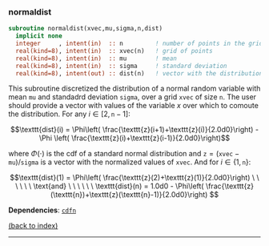 <style TYPE="text/css">
code.has-jax {font: inherit; font-size: 100%; background: inherit; border: inherit;}
</style>
<script type="text/x-mathjax-config">
MathJax.Hub.Config({
    tex2jax: {
        inlineMath: [['$','$'], ['\\(','\\)']],
        skipTags: ['script', 'noscript', 'style', 'textarea', 'pre'] // removed 'code' entry
    }
});
MathJax.Hub.Queue(function() {
    var all = MathJax.Hub.getAllJax(), i;
    for(i = 0; i < all.length; i += 1) {
        all[i].SourceElement().parentNode.className += ' has-jax';
    }
});
</script>
<script type="text/javascript" src="https://cdnjs.cloudflare.com/ajax/libs/mathjax/2.7.4/MathJax.js?config=TeX-AMS_HTML-full"></script>

### normaldist

```fortran
subroutine normaldist(xvec,mu,sigma,n,dist)
  implicit none
  integer     , intent(in)  :: n         ! number of points in the grid for "x"
  real(kind=8), intent(in)  :: xvec(n)   ! grid of points
  real(kind=8), intent(in)  :: mu        ! mean
  real(kind=8), intent(in)  :: sigma     ! standard deviation
  real(kind=8), intent(out) :: dist(n)   ! vector with the distribution
```

This subroutine discretized the distribution of a normal random variable with mean ```mu``` and standadrd deviation ```sigma```, over a grid ```xvec``` of size ```n```. The user should provide a vector with values of the variable $x$ over which to comoute the distribution. For any $i\in[2,\texttt{n}-1]$:

$$\texttt{dist}(i) = \Phi\left( \frac{\texttt{z}(i+1)+\texttt{z}(i)}{2.0d0}\right) - \Phi \left( \frac{\texttt{z}(i)+\texttt{z}(i-1)}{2.0d0}\right)$$

where $\Phi(\cdot)$ is the cdf of a standard normal distribution and $\texttt{z} = (\texttt{xvec}-\texttt{mu})/\texttt{sigma}$ is a vector with the normalized values of ```xvec```. And for $i\in\{1,\texttt{n}\}$:

$$\texttt{dist}(1) = \Phi\left( \frac{\texttt{z}(2)+\texttt{z}(1)}{2.0d0}\right) \ \ \ \ \ \ \text{and} \ \ \ \ \ \ 
\texttt{dist}(n) = 1.0d0 - \Phi\left( \frac{\texttt{z}(\texttt{n})+\texttt{z}(\texttt{n}-1)}{2.0d0}\right) $$

**Dependencies**: [```cdfn```](cdfn.md)

[(back to index)](../index.md)

---